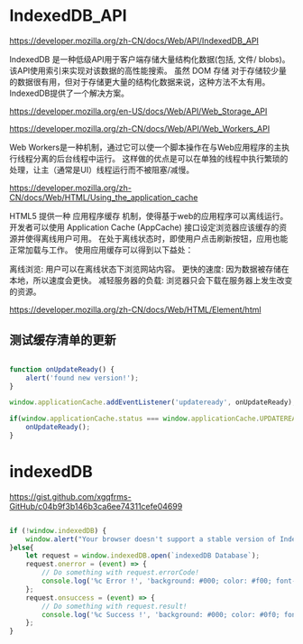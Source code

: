 # IndexedDB_API


https://developer.mozilla.org/zh-CN/docs/Web/API/IndexedDB_API



IndexedDB 是一种低级API用于客户端存储大量结构化数据(包括, 文件/ blobs)。
该API使用索引来实现对该数据的高性能搜索。
虽然 DOM 存储 对于存储较少量的数据很有用，但对于存储更大量的结构化数据来说，这种方法不太有用。
IndexedDB提供了一个解决方案。



https://developer.mozilla.org/en-US/docs/Web/API/Web_Storage_API


https://developer.mozilla.org/zh-CN/docs/Web/API/Web_Workers_API


Web Workers是一种机制，通过它可以使一个脚本操作在与Web应用程序的主执行线程分离的后台线程中运行。
这样做的优点是可以在单独的线程中执行繁琐的处理，让主（通常是UI）线程运行而不被阻塞/减慢。



https://developer.mozilla.org/zh-CN/docs/Web/HTML/Using_the_application_cache



HTML5 提供一种 应用程序缓存 机制，使得基于web的应用程序可以离线运行。开发者可以使用 Application Cache (AppCache) 接口设定浏览器应该缓存的资源并使得离线用户可用。 在处于离线状态时，即使用户点击刷新按钮，应用也能正常加载与工作。
使用应用缓存可以得到以下益处：

离线浏览: 用户可以在离线状态下浏览网站内容。
更快的速度: 因为数据被存储在本地，所以速度会更快。
减轻服务器的负载: 浏览器只会下载在服务器上发生改变的资源。


https://developer.mozilla.org/zh-CN/docs/Web/HTML/Element/html



## 测试缓存清单的更新

```js

function onUpdateReady() {
    alert('found new version!');
}

window.applicationCache.addEventListener('updateready', onUpdateReady);

if(window.applicationCache.status === window.applicationCache.UPDATEREADY) {
    onUpdateReady();
}
``` 

# indexedDB

https://gist.github.com/xgqfrms-GitHub/c04b9f3b146b3ca6ee74311cefe04699


```js

if (!window.indexedDB) {
    window.alert("Your browser doesn't support a stable version of IndexedDB. Such and such feature will not be available.")
}else{
    let request = window.indexedDB.open(`indexedDB Database`);
    request.onerror = (event) => {
        // Do something with request.errorCode!
        console.log('%c Error !', 'background: #000; color: #f00; font-size: 32px; border: 1px solid #f0f; margin: 0 auto; text-align: center; border-radius: 7px;', request);
    };
    request.onsuccess = (event) => {
        // Do something with request.result!
        console.log('%c Success !', 'background: #000; color: #0f0; font-size: 32px; border: 1px solid #f0f; margin: 0 auto; text-align: center; border-radius: 7px;', request);
    };
}

```

















